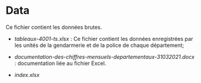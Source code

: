 # Data

Ce fichier contient les données brutes.

- *tableaux-4001-ts.xlsx* :
  Ce fichier contient les données enregistrées par les unités de la gendarmerie et de la police de chaque département;

- *documentation-des-chiffres-mensuels-departementaux-31032021.docx* : documentation liée au fichier Excel.

- *index.xlsx*
